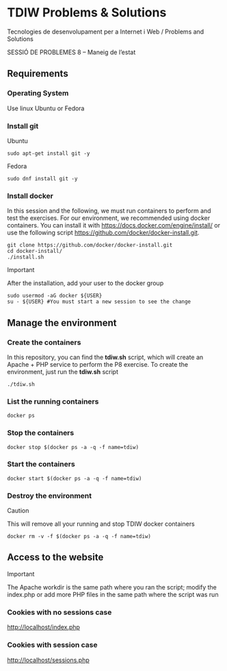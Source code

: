# TDIW Problems & Solutions
Tecnologies de desenvolupament per a Internet i Web / Problems and Solutions

SESSIÓ DE PROBLEMES 8 – Maneig de l’estat

## Requirements
### Operating System
Use linux Ubuntu or Fedora 

### Install git
Ubuntu
```shell
sudo apt-get install git -y
```

Fedora
```shell
sudo dnf install git -y
```

### Install docker
In this session and the following, we must run containers to perform and test the exercises.
For our environment, we recommended using docker containers. You can install it with https://docs.docker.com/engine/install/ or use the following script https://github.com/docker/docker-install.git.
```shell
git clone https://github.com/docker/docker-install.git
cd docker-install/
./install.sh
```

> [!IMPORTANT]  
> After the installation, add your user to the docker group 
>```shell
>sudo usermod -aG docker ${USER}
>su - ${USER} #You must start a new session to see the change
>```

## Manage the environment

### Create the containers
In this repository, you can find the **tdiw.sh** script, which will create an Apache + PHP service to perform the P8 exercise. 
To create the environment, just run the **tdiw.sh** script
```shell
./tdiw.sh
```

### List the running containers
```shell
docker ps
```

### Stop the containers
```shell
docker stop $(docker ps -a -q -f name=tdiw)
```

### Start the containers
```shell
docker start $(docker ps -a -q -f name=tdiw)
```

### Destroy the environment
> [!CAUTION]
> This will remove all your running and stop TDIW docker containers
```shell
docker rm -v -f $(docker ps -a -q -f name=tdiw)
```

## Access to the website
> [!IMPORTANT]  
> The Apache workdir is the same path where you ran the script; modify the index.php or add more PHP files in the same path where the script was run

### Cookies with no sessions case

[http://localhost/index.php](http://localhost/index.php)

### Cookies with session case

[http://localhost/sessions.php](http://localhost/sessions.php)
